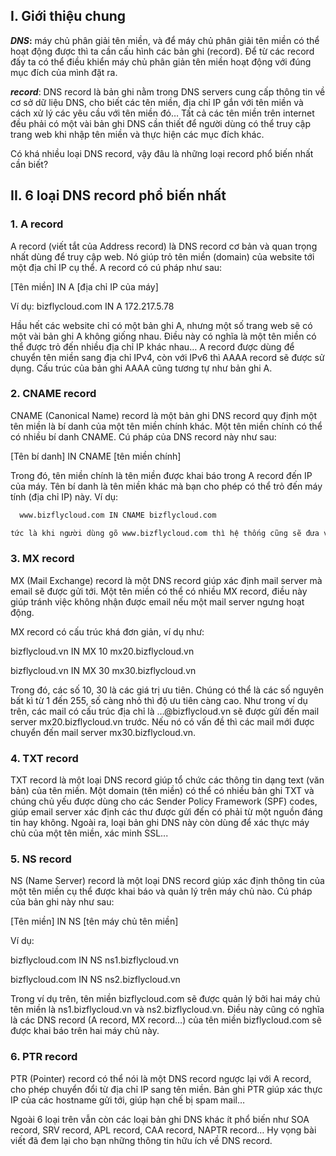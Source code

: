 ## <a name="I" >I. Giới thiệu chung</a>

**_DNS_:** máy chủ phân giải tên miền, và để máy chủ phân giải tên miền có thể hoạt động được thì ta cần cấu hình các bản ghi (record). Để từ các record đấy ta có thể điều khiển máy chủ phân giản tên miền hoạt động với đúng mục đích của mình đặt ra.

**_record_**: DNS record là bản ghi nằm trong DNS servers cung cấp thông tin về cơ sở dữ liệu DNS, cho biết các tên miền, địa chỉ IP gắn với tên miền và cách xử lý các yêu cầu với tên miền đó… Tất cả các tên miền trên internet đều phải có một vài bản ghi DNS cần thiết để người dùng có thể truy cập trang web khi nhập tên miền và thực hiện các mục đích khác.

Có khá nhiều loại DNS record, vậy đâu là những loại record phổ biến nhất cần biết?

## <a name="II" >II. 6 loại DNS record phổ biến nhất</a>

### 1. A record

A record (viết tắt của Address record) là DNS record cơ bản và quan trọng nhất dùng để truy cập web. Nó giúp trỏ tên miền (domain) của website tới một địa chỉ IP cụ thể. A record có cú pháp như sau:

[Tên miền] IN A [địa chỉ IP của máy]

Ví dụ: bizflycloud.com IN A 172.217.5.78

Hầu hết các website chỉ có một bản ghi A, nhưng một số trang web sẽ có một vài bản ghi A không giống nhau. Điều này có nghĩa là một tên miền có thể được trỏ đến nhiều địa chỉ IP khác nhau… A record được dùng để chuyển tên miền sang địa chỉ IPv4, còn với IPv6 thì AAAA record sẽ được sử dụng. Cấu trúc của bản ghi AAAA cũng tương tự như bản ghi A.

### 2. CNAME record
CNAME (Canonical Name) record là một bản ghi DNS record quy định một tên miền là bí danh của một tên miền chính khác. Một tên miền chính có thể có nhiều bí danh CNAME. Cú pháp của DNS record này như sau:

[Tên bí danh] IN CNAME [tên miền chính]

Trong đó, tên miền chính là tên miền được khai báo trong A record đến IP của máy. Tên bí danh là tên miền khác mà bạn cho phép có thể trỏ đến máy tính (địa chỉ IP) này. Ví dụ:

```sh
  www.bizflycloud.com IN CNAME bizflycloud.com

tức là khi người dùng gõ www.bizflycloud.com thì hệ thống cũng sẽ đưa về địa chỉ IP của tên miền chính bizflycloud.com.
```

### 3. MX record

MX (Mail Exchange) record là một DNS record giúp xác định mail server mà email sẽ được gửi tới. Một tên miền có thể có nhiều MX record, điều này giúp tránh việc không nhận được email nếu một mail server ngưng hoạt động.

MX record có cấu trúc khá đơn giản, ví dụ như:

bizflycloud.vn IN MX 10 mx20.bizflycloud.vn

bizflycloud.vn IN MX 30 mx30.bizflycloud.vn

Trong đó, các số 10, 30 là các giá trị ưu tiên. Chúng có thể là các số nguyên bất kì từ 1 đến 255, số càng nhỏ thì độ ưu tiên càng cao. Như trong ví dụ trên, các mail có cấu trúc địa chỉ là …@bizflycloud.vn sẽ được gửi đến mail server mx20.bizflycloud.vn trước. Nếu nó có vấn đề thì các mail mới được chuyển đến mail server mx30.bizflycloud.vn.

### 4. TXT record
TXT record là một loại DNS record giúp tổ chức các thông tin dạng text (văn bản) của tên miền. Một domain (tên miền) có thể có nhiều bản ghi TXT và chúng chủ yếu được dùng cho các Sender Policy Framework (SPF) codes, giúp email server xác định các thư được gửi đến có phải từ một nguồn đáng tin hay không. Ngoài ra, loại bản ghi DNS này còn dùng để xác thực máy chủ của một tên miền, xác minh SSL...

### 5. NS record
NS (Name Server) record là một loại DNS record giúp xác định thông tin của một tên miền cụ thể được khai báo và quản lý trên máy chủ nào. Cú pháp của bản ghi này như sau:

[Tên miền] IN NS [tên máy chủ tên miền]

Ví dụ:

bizflycloud.com IN NS ns1.bizflycloud.vn

bizflycloud.com IN NS ns2.bizflycloud.vn

Trong ví dụ trên, tên miền bizflycloud.com sẽ được quản lý bởi hai máy chủ tên miền là ns1.bizflycloud.vn và ns2.bizflycloud.vn. Điều này cũng có nghĩa là các DNS record (A record, MX record…) của tên miền bizflycloud.com sẽ được khai báo trên hai máy chủ này.

### 6. PTR record
PTR (Pointer) record có thể nói là một DNS record ngược lại với A record, cho phép chuyển đổi từ địa chỉ IP sang tên miền. Bản ghi PTR giúp xác thực IP của các hostname gửi tới, giúp hạn chế bị spam mail…

Ngoài 6 loại trên vẫn còn các loại bản ghi DNS khác ít phổ biến như SOA record, SRV record, APL record, CAA record, NAPTR record… Hy vọng bài viết đã đem lại cho bạn những thông tin hữu ích về DNS record.



